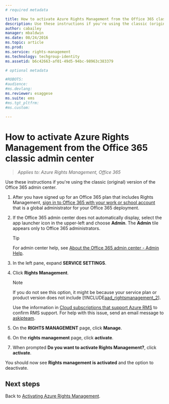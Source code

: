 ```yaml
---
# required metadata

title: How to activate Azure Rights Management from the Office 365 classic admin center | Azure RMS
description: Use these instructions if you're using the classic (original) version of the Office 365 admin center.
author: cabailey
manager: mbaldwin
ms.date: 08/24/2016
ms.topic: article
ms.prod:
ms.service: rights-management
ms.technology: techgroup-identity
ms.assetid: b6c42663-af01-49d5-94bc-98963c383379

# optional metadata

#ROBOTS:
#audience:
#ms.devlang:
ms.reviewer: esaggese
ms.suite: ems
#ms.tgt_pltfrm:
#ms.custom:

---
```


# How to activate Azure Rights Management from the Office 365 classic admin center

>*Applies to: Azure Rights Management, Office 365*


Use these instructions if you're using the classic (original) version of the Office 365 admin center.

1. After you have signed up for an Office 365 plan that includes Rights Management, [sign in to Office 365 with your work or school account](https://portal.office.com/) that is a global administrator for your Office 365 deployment.

2. If the Office 365 admin center does not automatically display, select the app launcher icon in the upper-left and choose **Admin**. The **Admin** tile appears only to Office 365 administrators.

    > [!TIP]
    > For admin center help, see [About the Office 365 admin center - Admin Help](https://support.office.com/article/About-the-Office-365-admin-center-Admin-Help-58537702-d421-4d02-8141-e128e3703547).

3. In the left pane, expand **SERVICE SETTINGS**.

4.  Click **Rights Management**.

    > [!NOTE]
    >If you do not see this option, it might be because your service plan or product version does not include [!INCLUDE[aad_rightsmanagement_2](../includes/aad_rightsmanagement_2_md.md)].
    >
    >Use the information in [Cloud subscriptions that support Azure RMS](../get-started/requirements-subscriptions.md) to confirm RMS support. For help with this issue, send an email message to [askipteam](mailto:askipteam?subject=I%20cannot%20activate%20RMS).

5. On the **RIGHTS MANAGEMENT** page, click **Manage**.

6. On the **rights management** page, click **activate**.

7. When prompted **Do you want to activate Rights Management?**, click **activate**.

You should now see **Rights management is activated** and the option to deactivate.

## Next steps
Back to [Activating Azure Rights Management](activate-service.md).